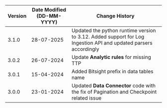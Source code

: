 | **Version** | **Date Modified (DD-MM-YYYY)** | **Change History**                                                 |
|-------------|--------------------------------|--------------------------------------------------------------------|
| 3.1.0       | 28-07-2025                     | Updated the python runtime version to 3.12. Added support for Log Ingestion API and updated parsers accordingly                          |
| 3.0.2       | 26-07-2024                     | Update **Analytic rules** for missing TTP                          |
| 3.0.1       | 15-04-2024                     | Added Bitsight prefix in data tables name                           |
| 3.0.0       | 23-01-2024                     | Updated **Data Connector** code with the fix of Pagination and Checkpoint related issue |
         
                                                                                                                 
